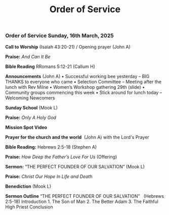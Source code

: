 ﻿---
layout: oos
title: Order of Service
---
### Order of Service Sunday, 16th March, 2025

**Call to Worship**   ‭(Isaiah 43:20-21) / Opening prayer (John A)

**Praise:** *And Can It Be*

**Bible Reading** RRomans 5:12-21 (Callum H)

**Announcements** (John A)
    • Successful working bee yesterday – BIG THANKS to everyone who came
    • Selection Committee – Meeting after the lunch with Rev Milne 
    • Women’s Workshop gathering 29th (slide)
    • Community groups commencing this week
    • Stick around for lunch today – Welcoming Newcomers
    
**Sunday School** (Mook L)

**Praise:** *Only A Holy God*

**Mission Spot Video**

**Prayer for the church and the world**  (John A) with the Lord's Prayer
 
**Bible Reading:** Hebrews 2:5-18 (Stephen A)

**Praise:** *How Deep the Father’s Love For Us* (Offering)

**Sermon:**  “THE PERFECT FOUNDER OF OUR SALVATION” (Mook L)

**Praise:** *Christ Our Hope In Life and Death*

**Benediction**  (Mook L)


**Sermon Outline**
“THE PERFECT FOUNDER OF OUR SALVATION”   (Hebrews 2:5-18)
Introduction
    1. The Son of Man
    2. The Better Adam
    3. The Faithful High Priest
Conclusion

